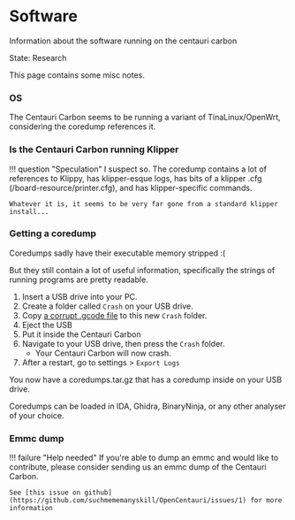 # Software

Information about the software running on the centauri carbon

State: Research

This page contains some misc notes.

### OS

The Centauri Carbon seems to be running a variant of TinaLinux/OpenWrt, considering the coredump references it.

### Is the Centauri Carbon running Klipper

!!! question "Speculation"
    I suspect so. The coredump contains a lot of references to Klippy, has klipper-esque logs, has bits of a klipper .cfg (/board-resource/printer.cfg), and has klipper-specific commands.

    Whatever it is, it seems to be very far gone from a standard klipper install...

### Getting a coredump

Coredumps sadly have their executable memory stripped :(

But they still contain a lot of useful information, specifically the strings of running programs are pretty readable.

1. Insert a USB drive into your PC.
1. Create a folder called `Crash` on your USB drive.
1. Copy [a corrupt .gcode file](../assets/ECC_0.4_dust%20cover%20lr_PLA0.2_2h52m.gcode) to this new `Crash` folder.
1. Eject the USB
1. Put it inside the Centauri Carbon
1. Navigate to your USB drive, then press the `Crash` folder.
    - Your Centauri Carbon will now crash.
1. After a restart, go to settings > `Export Logs`

You now have a coredumps.tar.gz that has a coredump inside on your USB drive.

Coredumps can be loaded in IDA, Ghidra, BinaryNinja, or any other analyser of your choice.

### Emmc dump

!!! failure "Help needed"
    If you're able to dump an emmc and would like to contribute, please consider sending us an emmc dump of the Centauri Carbon.

    See [this issue on github](https://github.com/suchmememanyskill/OpenCentauri/issues/1) for more information